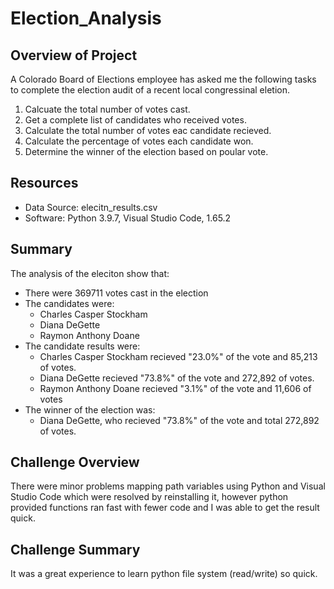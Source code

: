 # Election_Analysis

## Overview of Project
A Colorado Board of Elections employee has asked me the following tasks to complete the election audit of a recent local congressinal eletion.

1. Calcuate the total number of votes cast.
2. Get a complete list of candidates who received votes.
3. Calculate the total number of votes eac candidate recieved.
4. Calculate the percentage of votes each candidate won.
5. Determine the winner of the election based on poular vote.
 
## Resources
- Data Source: elecitn_results.csv
- Software: Python 3.9.7, Visual Studio Code, 1.65.2

## Summary
The analysis of the eleciton show that:

- There were 369711 votes cast in the election
- The candidates were:
    - Charles Casper Stockham
    - Diana DeGette
    - Raymon Anthony Doane
- The candidate results were:
    - Charles Casper Stockham recieved "23.0%" of the vote and 85,213 of votes.
    - Diana DeGette recieved "73.8%" of the vote and 272,892 of votes.
    - Raymon Anthony Doane recieved "3.1%" of the vote and 11,606 of votes
- The winner of the election was:
    - Diana DeGette, who recieved "73.8%" of the vote and total 272,892 of votes.

## Challenge Overview
There were minor problems mapping path variables using Python and Visual Studio Code which were resolved by reinstalling it, however python provided functions ran fast with fewer code and I was able to get the result quick.

## Challenge Summary
It was a great experience to learn python file system (read/write) so quick.

